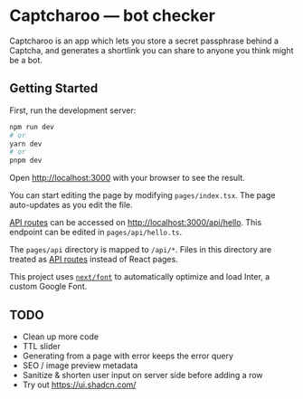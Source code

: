 # Captcharoo — bot checker

Captcharoo is an app which lets you store a secret passphrase behind a Captcha, and generates a shortlink you can share to anyone you think might be a bot.

## Getting Started

First, run the development server:

```bash
npm run dev
# or
yarn dev
# or
pnpm dev
```

Open [http://localhost:3000](http://localhost:3000) with your browser to see the result.

You can start editing the page by modifying `pages/index.tsx`. The page auto-updates as you edit the file.

[API routes](https://nextjs.org/docs/api-routes/introduction) can be accessed on [http://localhost:3000/api/hello](http://localhost:3000/api/hello). This endpoint can be edited in `pages/api/hello.ts`.

The `pages/api` directory is mapped to `/api/*`. Files in this directory are treated as [API routes](https://nextjs.org/docs/api-routes/introduction) instead of React pages.

This project uses [`next/font`](https://nextjs.org/docs/basic-features/font-optimization) to automatically optimize and load Inter, a custom Google Font.

## TODO

- Clean up more code
- TTL slider
- Generating from a page with error keeps the error query
- SEO / image preview metadata
- Sanitize & shorten user input on server side before adding a row
- Try out https://ui.shadcn.com/
